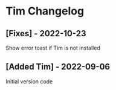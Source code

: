 # Tim Changelog

## [Fixes] - 2022-10-23

Show error toast if Tim is not installed

## [Added Tim] - 2022-09-06

Initial version code
